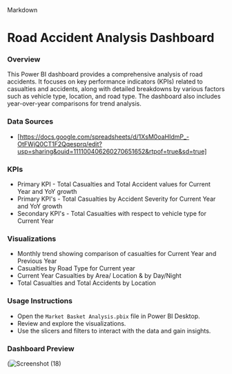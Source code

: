 Markdown
# Road Accident Analysis Dashboard

### Overview
This Power BI dashboard provides a comprehensive analysis of road accidents. It focuses on key performance indicators (KPIs) related to casualties and accidents, along with detailed breakdowns by various factors such as vehicle type, location, and road type. The dashboard also includes year-over-year comparisons for trend analysis.

### Data Sources
* [https://docs.google.com/spreadsheets/d/1XsM0oaHIdmP_-OtFWjQ0CT1F2Qqesprq/edit?usp=sharing&ouid=111100406260270651652&rtpof=true&sd=true]

### KPIs
* Primary KPI - Total Casualties and Total Accident values for Current Year and YoY growth
* Primary KPI's - Total Casualties by Accident Severity for Current Year and YoY growth
* Secondary KPI's - Total Casualties with respect to vehicle type for Current Year


### Visualizations
* Monthly trend showing comparison of casualties for Current Year and Previous Year
* Casualties by Road Type for Current year
* Current Year Casualties by Area/ Location & by Day/Night
* Total Casualties and Total Accidents by Location

### Usage Instructions
* Open the `Market Basket Analysis.pbix` file in Power BI Desktop.
* Review and explore the visualizations.
* Use the slicers and filters to interact with the data and gain insights.
### Dashboard Preview

(![Screenshot (18)](https://github.com/user-attachments/assets/c4256a57-5590-4278-8d19-9497809f3b1d)


